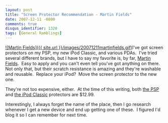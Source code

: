 ```yaml
---
layout: post
title: "Screen Protector Recommendation - Martin Fields"
date: 2007-12-11 -0800
comments: true
disqus_identifier: 1320
tags: [General Ramblings]
---
```

[![Martin
Fields]({{ site.url }}/images/20071211martinfields.gif)](http://www.martinfields.com/US/index.asp)I've
got screen protectors on my PSP, my new iPod Classic, and various PDAs. 
I've tried several different brands, but I have to say my favorite is,
by far, [Martin Fields](http://www.martinfields.com/US/index.asp).  Easy
to apply and you can't even tell you've got anything on there.  Not only
that, but their scratch resistance is amazing and they're washable and
reusable.  Replace your iPod?  Move the screen protector to the new one.

They're not too expensive, either.  At the time of this writing, both
[the
PSP](http://www.martinfields.com/US/dis_product.asp?model=sonypsp&modeln=PSP%20(black/white/pink)&prod_type=screen)
and [the iPod
Classic](http://www.martinfields.com/US/dis_product.asp?model=iPod_Classic&modeln=Classic&prod_type=screen)
protectors are $12.99.

Interestingly, I always forget the name of the place, then I go research
whenever I get a new device and end up getting one of these.  I figured
I'd blog it so I can remember for next time.

